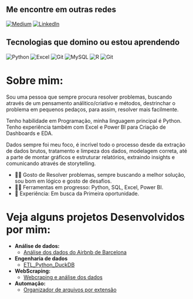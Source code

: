 ## Me encontre em outras redes
[![Medium](https://img.shields.io/badge/Medium-12100E?style=for-the-badge&logo=medium&logoColor=white)](https://medium.com/@Rafael_Andrade_DEV)
[![LinkedIn](https://img.shields.io/badge/LinkedIn-0077B5?style=for-the-badge&logo=linkedin&logoColor=white)](https://www.linkedin.com/in/rafael-andradedev/)

## Tecnologias que domino ou estou aprendendo
<div style ="display: inline_block">
<img align="center" alt="Python" src="https://img.shields.io/badge/Python-14354C?style=for-the-badge&logo=python&logoColor=white">
<img align="center" alt="Excel" src="https://img.shields.io/badge/Microsoft_Excel-217346?style=for-the-badge&logo=microsoft-excel&logoColor=white">
<img align="center" alt="Git" src="https://img.shields.io/badge/Power BI-143157?style=for-the-badge&logo=PowerBI&logoColor=white">
<img align="center" alt="MySQL" src="https://img.shields.io/badge/MySQL-005C84?style=for-the-badge&logo=mysql&logoColor=white">
<img align="center" alt="R" src="https://img.shields.io/badge/R-276DC3?style=for-the-badge&logo=r&logoColor=white">
<img align="center" alt="Git" src="https://img.shields.io/badge/GIT-E44C30?style=for-the-badge&logo=git&logoColor=white">

</div>

# **Sobre mim:**

Sou uma pessoa que sempre procura resolver problemas, buscando através de um pensamento análitico/criativo e métodos, destrinchar o problema em pequenos pedaços, para assim, resolver mais facilmente.

Tenho habilidade em Programação, minha linguagem principal é Python. Tenho experiência também com Excel e Power BI para Criação de Dashboards e EDA.

Dados sempre foi meu foco, é incrível todo o processo desde da extração de dados brutos, tratamento e limpeza dos dados, modelagem correta, até a parte de montar gráficos e estruturar relatórios, extraindo insights e comunicando através de storytelling.

* 👨‍💻 Gosto de Resolver problemas, sempre buscando a melhor solução, sou bom em lógico e gosto de desafios.
* 👨‍💻 Ferramentas em progresso: Python, SQL, Excel, Power BI.
* 💼 Experiência: Em busca da Primeira oportunidade.

# Veja alguns projetos Desenvolvidos por mim:
* **Análise de dados:**
  * [Análise dos dados do Airbnb de Barcelona](https://github.com/RafaelAndradeDEV/Airbnb_Barcelona)
* **Engenharia de dados**
  * [ETL_Python_DuckDB](https://github.com/RafaelAndradeDEV/ETL_Python_DuckDB)
* **WebScraping:**
  * [Webcraping e análise dos dados](https://github.com/RafaelAndradeDEV/WebScraping_and_Analysis)
* **Automação:**
  * [Organizador de arquivos por extensão](https://github.com/RafaelAndradeDEV/Files_Organizer)

